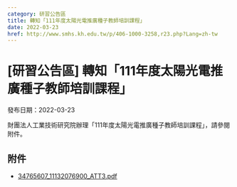 ```yaml
---
category: 研習公告區
title: 轉知「111年度太陽光電推廣種子教師培訓課程」
date: 2022-03-23
href: http://www.smhs.kh.edu.tw/p/406-1000-3258,r23.php?Lang=zh-tw
---
```


# [研習公告區] 轉知「111年度太陽光電推廣種子教師培訓課程」

發布日期：2022-03-23

財團法人工業技術研究院辦理「111年度太陽光電推廣種子教師培訓課程」，請參閱附件。

## 附件

- [34765607_11132076900_ATT3.pdf](https://www.smhs.kh.edu.tw/var/file/0/1000/attach/57/pta_3020_6242255_96728.pdf)
